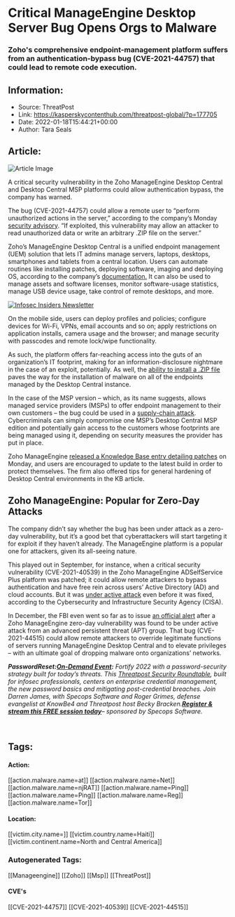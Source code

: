 # Critical ManageEngine Desktop Server Bug Opens Orgs to Malware
### Zoho's comprehensive endpoint-management platform suffers from an authentication-bypass bug (CVE-2021-44757) that could lead to remote code execution.

## Information:
+ Source: ThreatPost
+ Link: https://kasperskycontenthub.com/threatpost-global/?p=177705
+ Date: 2022-01-18T15:44:21+00:00
+ Author: Tara Seals


## Article:
![Article Image](https://media.threatpost.com/wp-content/uploads/sites/103/2019/12/10155925/patches-700-e1620143205600.jpg)

A critical security vulnerability in the Zoho ManageEngine Desktop Central and Desktop Central MSP platforms could allow authentication bypass, the company has warned.


The bug (CVE-2021-44757) could allow a remote user to “perform unauthorized actions in the server,” according to the company’s Monday [security advisory](https://pitstop.manageengine.com/portal/en/community/topic/a-critical-security-patch-released-in-desktop-central-and-desktop-central-msp-for-cve-2021-44757-17-1-2022). “If exploited, this vulnerability may allow an attacker to read unauthorized data or write an arbitrary .ZIP file on the server.”


Zoho’s ManageEngine Desktop Central is a unified endpoint management (UEM) solution that lets IT admins manage servers, laptops, desktops, smartphones and tablets from a central location. Users can automate routines like installing patches, deploying software, imaging and deploying OS, according to the company’s [documentation.](https://www.manageengine.com/products/desktop-central/software-installation-supported-executables-how-to.html) It can also be used to manage assets and software licenses, monitor software-usage statistics, manage USB device usage, take control of remote desktops, and more.


[![Infosec Insiders Newsletter](https://media.threatpost.com/wp-content/uploads/sites/103/2021/07/10165815/infosec_insiders_in_article_promo.png)](https://threatpost.com/infosec-insider-subscription-page/?utm_source=ART&utm_medium=ART&utm_campaign=InfosecInsiders_Newsletter_Promo/)


On the mobile side, users can deploy profiles and policies; configure devices for Wi-Fi, VPNs, email accounts and so on; apply restrictions on application installs, camera usage and the browser; and manage security with passcodes and remote lock/wipe functionality.


As such, the platform offers far-reaching access into the guts of an organization’s IT footprint, making for an information-disclosure nightmare in the case of an exploit, potentially. As well, the [ability to install a .ZIP file](https://www.manageengine.com/products/desktop-central/software-installation-supported-executables-how-to.html) paves the way for the installation of malware on all of the endpoints managed by the Desktop Central instance.


In the case of the MSP version – which, as its name suggests, allows managed service providers (MSPs) to offer endpoint management to their own customers – the bug could be used in a [supply-chain attack](https://threatpost.com/kaseya-attack-fallout/167541/). Cybercriminals can simply compromise one MSP’s Desktop Central MSP edition and potentially gain access to the customers whose footprints are being managed using it, depending on security measures the provider has put in place.


Zoho ManageEngine [released a Knowledge Base entry detailing patches](https://www.manageengine.com/products/desktop-central/cve-2021-44757.html) on Monday, and users are encouraged to update to the latest build in order to protect themselves. The firm also offered tips for general hardening of Desktop Central environments in the KB article.


**Zoho ManageEngine: Popular for Zero-Day Attacks**
---------------------------------------------------


The company didn’t say whether the bug has been under attack as a zero-day vulnerability, but it’s a good bet that cyberattackers will start targeting it for exploit if they haven’t already. The ManageEngine platform is a popular one for attackers, given its all-seeing nature.


This played out in September, for instance, when a critical security vulnerability (CVE-2021-40539) in the Zoho ManageEngine ADSelfService Plus platform was patched; it could allow remote attackers to bypass authentication and have free rein across users’ Active Directory (AD) and cloud accounts. But it was [under active attack](https://threatpost.com/zoho-password-manager-zero-day-attack/169303/) even before it was fixed, according to the Cybersecurity and Infrastructure Security Agency (CISA).


In December, the FBI even went so far as to issue [an official alert](https://threatpost.com/zoho-zero-day-manageengine-active-attack/177178/) after a Zoho ManageEngine zero-day vulnerability was found to be under active attack from an advanced persistent threat (APT) group. That bug (CVE-2021-44515) could allow remote attackers to override legitimate functions of servers running ManageEngine Desktop Central and to elevate privileges – with an ultimate goal of dropping malware onto organizations’ networks.


***Password******Reset:******[On-Demand Event](https://threatpost.com/webinars/password-reset-claiming-control-of-credentials-to-stop-attacks/):*** *Fortify 2022 with a password-security strategy built for today’s threats. This [Threatpost Security Roundtable](https://threatpost.com/webinars/password-reset-claiming-control-of-credentials-to-stop-attacks/), built for infosec professionals, centers on enterprise credential management, the new password basics and mitigating post-credential breaches. Join Darren James, with Specops Software and Roger Grimes, defense evangelist at KnowBe4 and Threatpost host Becky Bracken.****[Register & stream this FREE session today](https://threatpost.com/webinars/password-reset-claiming-control-of-credentials-to-stop-attacks/)****– sponsored by Specops Software.*


 





## Tags:

#### Action:
[[action.malware.name=at]] [[action.malware.name=Net]] [[action.malware.name=njRAT]] [[action.malware.name=Ping]] [[action.malware.name=Ping]] [[action.malware.name=Reg]] [[action.malware.name=Tor]]

#### Location:
[[victim.city.name=]] [[victim.country.name=Haiti]] [[victim.continent.name=North and Central America]]

### Autogenerated Tags:
[[Manageengine]] [[Zoho]] [[Msp]] [[ThreatPost]]
#### CVE's
[[CVE-2021-44757]] [[CVE-2021-40539]] [[CVE-2021-44515]]


